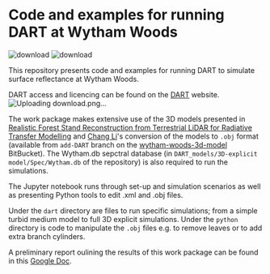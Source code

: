 # Code and examples for running DART at Wytham Woods

![download](https://user-images.githubusercontent.com/16801450/160836389-9889a4e7-09a1-4271-9103-5db734824447.png)
![download](https://user-images.githubusercontent.com/16801450/160836468-dc509adb-5270-4ead-a1fd-85909801a96e.png)

This repository presents code and examples for running DART to simulate surface reflectance at Wytham Woods. 

DART access and licencing can be found on the [DART](https://dart.omp.eu/#/) website.![Uploading download.png…]()


The work package makes extensive use of the 3D models presented in [Realistic Forest Stand Reconstruction from Terrestrial LiDAR for Radiative Transfer Modelling](https://www.mdpi.com/2072-4292/10/6/933/htm) and [Chang Li](https://www.ugent.be/bw/environment/en/research/cavelab/contact/liu-chang)'s conversion of the models to `.obj` format (available from `add-DART` branch on the [wytham-woods-3d-model](https://bitbucket.org/tree_research/wytham_woods_3d_model/src/add_dart/) BitBucket). The Wytham.db sepctral database (in `DART_models/3D-explicit model/Spec/Wytham.db` of the repository) is also required to run the simulations. 

The Jupyter notebook runs through set-up and simulation scenarios as well as presenting Python tools to edit .xml and .obj files. 

Under the `dart` directory are files to run specific simulations; from a simple turbid medium model to full 3D explicit simulations. Under the `python` directory is code to manipulate the `.obj` files e.g. to remove leaves or to add extra branch cylinders.

A preliminary report oulining the results of this work package can be found in this [Google Doc](https://docs.google.com/document/d/1s9NbucR17Kpbeg3oip5GynxA-wM-zzzBTww6T5kO3mg/edit?usp=sharing).
